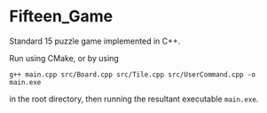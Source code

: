 # Fifteen_Game

Standard 15 puzzle game implemented in C++.

Run using CMake, or by using

```
g++ main.cpp src/Board.cpp src/Tile.cpp src/UserCommand.cpp -o main.exe
```

in the root directory, then running the resultant executable `main.exe`.
